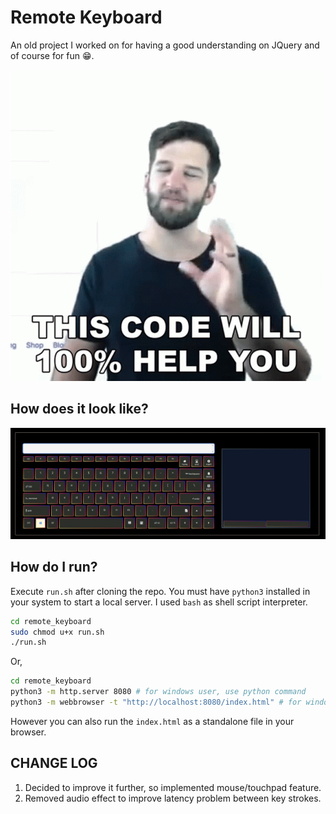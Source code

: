 # Remote Keyboard

An old project I worked on for having a good understanding on JQuery and of course for fun 😁.

![This code will 100% help you](readme_images/image.png)

## How does it look like?

![Screenshot](readme_images/screenshot.jpg)

## How do I run?

Execute `run.sh` after cloning the repo. You must have `python3` installed in your system to start a local server. I used `bash` as shell script interpreter.

```bash
cd remote_keyboard
sudo chmod u+x run.sh
./run.sh
```

Or,

```bash
cd remote_keyboard
python3 -m http.server 8080 # for windows user, use python command
python3 -m webbrowser -t "http://localhost:8080/index.html" # for windows user, use python command
```

However you can also run the `index.html` as a standalone file in your browser.

## CHANGE LOG

1. Decided to improve it further, so implemented mouse/touchpad feature.
2. Removed audio effect to improve latency problem between key strokes.
